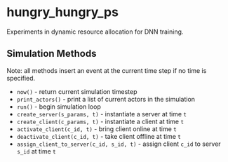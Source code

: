 # hungry_hungry_ps
Experiments in dynamic resource allocation for DNN training.

## Simulation Methods

Note: all methods insert an event at the current time step if no time is specified.

- `now()` - return current simulation timestep
- `print_actors()` - print a list of current actors in the simulation
- `run()` - begin simulation loop
- `create_server(s_params, t)` - instantiate a server at time `t`
- `create_client(c_params, t)` - instantiate a client at time `t`
- `activate_client(c_id, t)` - bring client online at time `t`
- `deactivate_client(c_id, t)` - take client offline at time `t`
- `assign_client_to_server(c_id, s_id, t)` - assign client `c_id` to server `s_id` at time `t`
